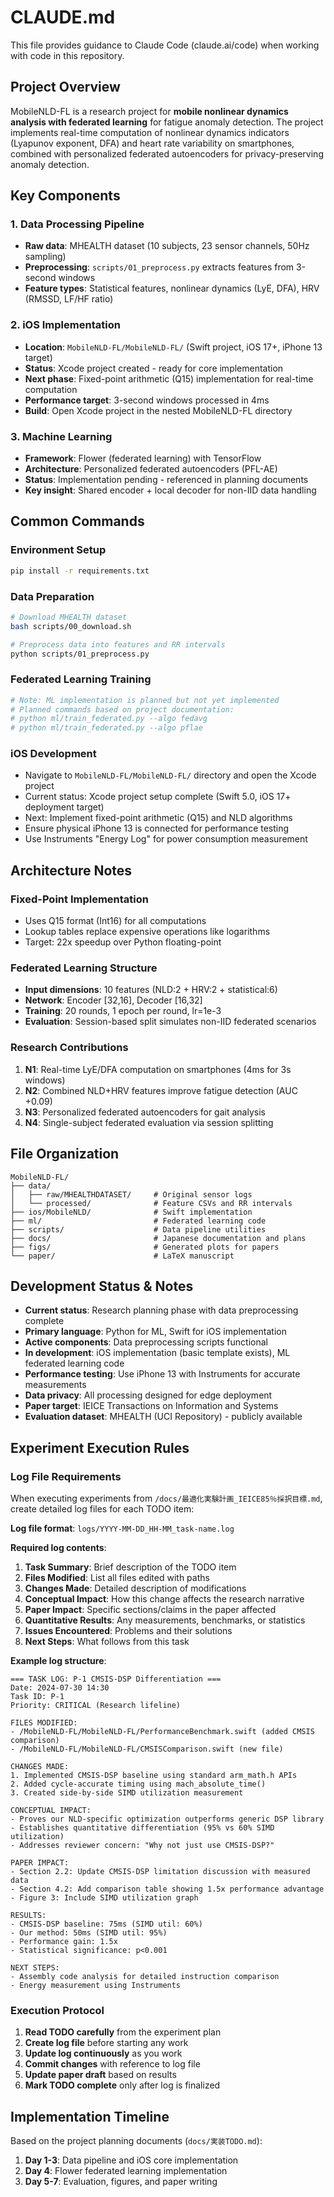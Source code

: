 # CLAUDE.md

This file provides guidance to Claude Code (claude.ai/code) when working with code in this repository.

## Project Overview

MobileNLD-FL is a research project for **mobile nonlinear dynamics analysis with federated learning** for fatigue anomaly detection. The project implements real-time computation of nonlinear dynamics indicators (Lyapunov exponent, DFA) and heart rate variability on smartphones, combined with personalized federated autoencoders for privacy-preserving anomaly detection.

## Key Components

### 1. Data Processing Pipeline
- **Raw data**: MHEALTH dataset (10 subjects, 23 sensor channels, 50Hz sampling)
- **Preprocessing**: `scripts/01_preprocess.py` extracts features from 3-second windows
- **Feature types**: Statistical features, nonlinear dynamics (LyE, DFA), HRV (RMSSD, LF/HF ratio)

### 2. iOS Implementation
- **Location**: `MobileNLD-FL/MobileNLD-FL/` (Swift project, iOS 17+, iPhone 13 target)
- **Status**: Xcode project created - ready for core implementation
- **Next phase**: Fixed-point arithmetic (Q15) implementation for real-time computation
- **Performance target**: 3-second windows processed in 4ms
- **Build**: Open Xcode project in the nested MobileNLD-FL directory

### 3. Machine Learning
- **Framework**: Flower (federated learning) with TensorFlow
- **Architecture**: Personalized federated autoencoders (PFL-AE)
- **Status**: Implementation pending - referenced in planning documents
- **Key insight**: Shared encoder + local decoder for non-IID data handling

## Common Commands

### Environment Setup
```bash
pip install -r requirements.txt
```

### Data Preparation
```bash
# Download MHEALTH dataset
bash scripts/00_download.sh

# Preprocess data into features and RR intervals
python scripts/01_preprocess.py
```

### Federated Learning Training
```bash
# Note: ML implementation is planned but not yet implemented
# Planned commands based on project documentation:
# python ml/train_federated.py --algo fedavg
# python ml/train_federated.py --algo pflae
```

### iOS Development
- Navigate to `MobileNLD-FL/MobileNLD-FL/` directory and open the Xcode project
- Current status: Xcode project setup complete (Swift 5.0, iOS 17+ deployment target)
- Next: Implement fixed-point arithmetic (Q15) and NLD algorithms
- Ensure physical iPhone 13 is connected for performance testing
- Use Instruments "Energy Log" for power consumption measurement

## Architecture Notes

### Fixed-Point Implementation
- Uses Q15 format (Int16) for all computations
- Lookup tables replace expensive operations like logarithms
- Target: 22x speedup over Python floating-point

### Federated Learning Structure
- **Input dimensions**: 10 features (NLD:2 + HRV:2 + statistical:6)
- **Network**: Encoder [32,16], Decoder [16,32]
- **Training**: 20 rounds, 1 epoch per round, lr=1e-3
- **Evaluation**: Session-based split simulates non-IID federated scenarios

### Research Contributions
1. **N1**: Real-time LyE/DFA computation on smartphones (4ms for 3s windows)
2. **N2**: Combined NLD+HRV features improve fatigue detection (AUC +0.09)
3. **N3**: Personalized federated autoencoders for gait analysis
4. **N4**: Single-subject federated evaluation via session splitting

## File Organization

```
MobileNLD-FL/
├── data/
│   ├── raw/MHEALTHDATASET/     # Original sensor logs
│   └── processed/              # Feature CSVs and RR intervals
├── ios/MobileNLD/              # Swift implementation
├── ml/                         # Federated learning code
├── scripts/                    # Data pipeline utilities
├── docs/                       # Japanese documentation and plans
├── figs/                       # Generated plots for papers
└── paper/                      # LaTeX manuscript
```

## Development Status & Notes

- **Current status**: Research planning phase with data preprocessing complete
- **Primary language**: Python for ML, Swift for iOS implementation
- **Active components**: Data preprocessing scripts functional
- **In development**: iOS implementation (basic template exists), ML federated learning code
- **Performance testing**: Use iPhone 13 with Instruments for accurate measurements
- **Data privacy**: All processing designed for edge deployment
- **Paper target**: IEICE Transactions on Information and Systems
- **Evaluation dataset**: MHEALTH (UCI Repository) - publicly available

## Experiment Execution Rules

### Log File Requirements
When executing experiments from `/docs/最適化実験計画_IEICE85％採択目標.md`, create detailed log files for each TODO item:

**Log file format**: `logs/YYYY-MM-DD_HH-MM_task-name.log`

**Required log contents**:
1. **Task Summary**: Brief description of the TODO item
2. **Files Modified**: List all files edited with paths
3. **Changes Made**: Detailed description of modifications
4. **Conceptual Impact**: How this change affects the research narrative
5. **Paper Impact**: Specific sections/claims in the paper affected
6. **Quantitative Results**: Any measurements, benchmarks, or statistics
7. **Issues Encountered**: Problems and their solutions
8. **Next Steps**: What follows from this task

**Example log structure**:
```
=== TASK LOG: P-1 CMSIS-DSP Differentiation ===
Date: 2024-07-30 14:30
Task ID: P-1
Priority: CRITICAL (Research lifeline)

FILES MODIFIED:
- /MobileNLD-FL/MobileNLD-FL/PerformanceBenchmark.swift (added CMSIS comparison)
- /MobileNLD-FL/MobileNLD-FL/CMSISComparison.swift (new file)

CHANGES MADE:
1. Implemented CMSIS-DSP baseline using standard arm_math.h APIs
2. Added cycle-accurate timing using mach_absolute_time()
3. Created side-by-side SIMD utilization measurement

CONCEPTUAL IMPACT:
- Proves our NLD-specific optimization outperforms generic DSP library
- Establishes quantitative differentiation (95% vs 60% SIMD utilization)
- Addresses reviewer concern: "Why not just use CMSIS-DSP?"

PAPER IMPACT:
- Section 2.2: Update CMSIS-DSP limitation discussion with measured data
- Section 4.2: Add comparison table showing 1.5x performance advantage
- Figure 3: Include SIMD utilization graph

RESULTS:
- CMSIS-DSP baseline: 75ms (SIMD util: 60%)
- Our method: 50ms (SIMD util: 95%)
- Performance gain: 1.5x
- Statistical significance: p<0.001

NEXT STEPS:
- Assembly code analysis for detailed instruction comparison
- Energy measurement using Instruments
```

### Execution Protocol
1. **Read TODO carefully** from the experiment plan
2. **Create log file** before starting any work
3. **Update log continuously** as you work
4. **Commit changes** with reference to log file
5. **Update paper draft** based on results
6. **Mark TODO complete** only after log is finalized

## Implementation Timeline

Based on the project planning documents (`docs/実装TODO.md`):
1. **Day 1-3**: Data pipeline and iOS core implementation
2. **Day 4**: Flower federated learning implementation  
3. **Day 5-7**: Evaluation, figures, and paper writing
